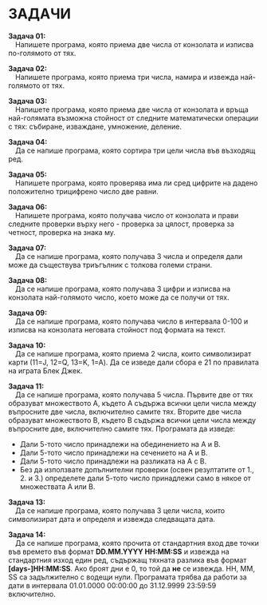 # ЗАДАЧИ

<b>Задача 01:</b><br>&emsp;Напишете програма, която приема две числа от конзолата и изписва по-голямото от тях.

<b>Задача 02:</b><br>&emsp;Напишете програма, която приема три числа, намира и извежда най-голямото от тях.

<b>Задача 03:</b><br>&emsp;Напишете програма, която приема две числа от конзолата и връща най-голямата възможна стойност от следните математически операции с тях: събиране, изваждане, умножение, деление.

<b>Задача 04:</b><br>&emsp;Да се напише програма, която сортира три цели числа във възходящ ред.

<b>Задача 05:</b><br>&emsp;Напишете програма, която проверява има ли сред цифрите на дадено положително трицифрено число две равни.

<b>Задача 06:</b><br>&emsp;Напишете програма, която получава число от конзолата и прави следните проверки върху него - проверка за цялост, проверка за четност, проверка на знака му.

<b>Задача 07:</b><br>&emsp;Да се напише програма, която получава 3 числа и определя дали може да съществува триъгълник с толкова големи страни.

<b>Задача 08:</b><br>&emsp;Да се напише програма, която получава 3 цифри и изписва на конзолата най-голямото число, което може да се получи от тях.

<b>Задача 09:</b><br>&emsp;Да се напише програма, която получава число в интервала 0-100 и изписва на конзолата неговата стойност под формата на текст.

<b>Задача 10:</b><br>&emsp;Да се напише програма, която приема 2 числа, които символизират карти (11=J, 12=Q, 13=K, 1=A). Да се изведе дали сбора е 21 по правилата на играта Блек Джек.

<b>Задача 11:</b><br>&emsp;Да се напише програма, която получава 5 числа. Първите две от тях образуват множеството A, където A съдържа всички цели числа между въпросните две числа, включително самите тях. Вторите две числа образуват множеството B, където B съдържа всички цели числа между въпросните две, включително самите тях. Програмата да изведе:
<ul>
	<li>Дали 5-тото число принадлежи на обединението на A и B.</li>
	<li>Дали 5-тото число принадлежи на сечението на A и B.</li>
	<li>Дали 5-тото число принадлежи на разликата на A с B.</li>
	<li>Без да използвате допълнителни проверки (освен резултатите от 1., 2. и 3.) определете дали 5-тото число принадлежи само в някое от множествата A или B.</li>
</ul>

<b>Задача 13:</b><br>&emsp;Да се напише програма, която получава 3 цели числа, които символизират дата и определя и извежда следващата дата.

<b>Задача 14:</b><br>&emsp;Да се напише програма, която прочита от стандартния вход две точки във времето във формат <b>DD.MM.YYYY HH:MM:SS</b> и извежда на стандартния изход един ред, съдържащ тяхната разлика във формат <b>[days-]HH:MM:SS</b>. Aко броят дни е 0, то той да <b>не</b> се извежда. HH, MM, SS са задължително с водещи нули. Програмата трябва да работи за дати в интервала 01.01.0000 00:00:00 до 31.12.9999 23:59:59 включително.
